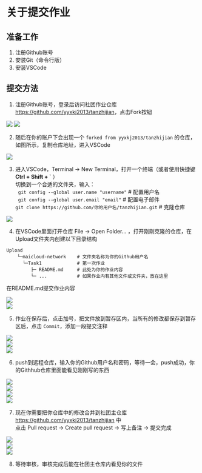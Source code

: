 关于提交作业
===

## 准备工作
1. 注册Github账号
2. 安装Git（命令行版）
3. 安装VSCode

## 提交方法
1. 注册Github账号，登录后访问社团作业仓库<https://github.com/yyxkj2013/tanzhijian>，点击Fork按钮

![](img/01.png)
![](img/02.png)

2. 随后在你的账户下会出现一个 `forked from yyxkj2013/tanzhijian` 的仓库，如图所示，复制仓库地址，进入VSCode

![](img/03.png)

3. 进入VSCode，Terminal -> New Terminal，打开一个终端（或者使用快捷键 **Ctrl + Shift + \`** ）  
切换到一个合适的文件夹，输入：  
` git config --global user.name "username"` # 配置用户名  
` git config --global user.email "email"`  # 配置电子邮件  
 `git clone https://github.com/你的用户名/tanzhijian.git`  # 克隆仓库  


![](img/04.png)  

4. 在VSCode里面打开仓库 File -> Open Folder...   ，打开刚刚克隆的仓库，在Upload文件夹内创建以下目录结构

```
Upload
    └─maicloud-network    # 文件夹名称为你的Github用户名
      └─Task1             # 第一次作业
         ├─ README.md     # 此处为你的作业内容
         └─ ...           # 如果作业内有其他文件或文件夹，放在这里
```
在README.md提交作业内容

![](img/05.png)  
![](img/06.png)  

5. 作业在保存后，点击加号，把文件放到暂存区内，当所有的修改都保存到暂存区后，点击 `Commit`，添加一段提交注释

![](img/07.png)  
![](img/08.png)  
![](img/09.png)  


6.  push到远程仓库，输入你的Github用户名和密码，等待一会，push成功，你的Githhub仓库里面能看见刚刚写的东西

![](img/10.png)  
![](img/11.png)  
![](img/12.png)  
![](img/13.png)  

7. 现在你需要把你仓库中的修改合并到社团主仓库 <https://github.com/yyxkj2013/tanzhijian> 中  
点击 Pull request -> Create pull request -> 写上备注 -> 提交完成

![](img/14.png)  
![](img/15.png)  
![](img/16.png)  

8. 等待审核，审核完成后能在社团主仓库内看见你的文件
